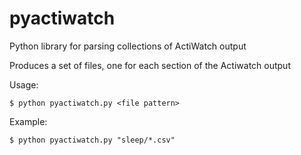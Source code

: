 pyactiwatch
===========

Python library for parsing collections of ActiWatch output

Produces a set of files, one for each section of the Actiwatch output

Usage:
```
$ python pyactiwatch.py <file pattern>
```
Example:
```
$ python pyactiwatch.py "sleep/*.csv"
```
